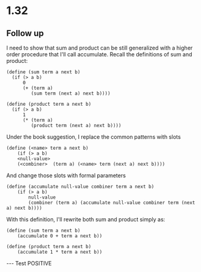 # 1.32

## Follow up
I need to show that sum and product can be still generalized with a higher order procedure that I'll call accumulate.
Recall the definitions of sum and product:

``` racket
(define (sum term a next b)
  (if (> a b)
      0
      (+ (term a)
         (sum term (next a) next b))))

(define (product term a next b)
  (if (> a b)
      1
      (* (term a)
         (product term (next a) next b))))
```

Under the book suggestion, I replace the common patterns with slots

``` racket
(define (<name> term a next b)
	(if (> a b)
	<null-value>
	(<combiner>  (term a) (<name> term (next a) next b))))
```

	
And change those slots with formal parameters
``` racket
(define (accumulate null-value combiner term a next b)
	(if (> a b) 
		null-value 
		(combiner (term a) (accumulate null-value combiner term (next a) next b))))
```
With this definition, I'll rewrite both sum and product simply as:

``` racket
(define (sum term a next b) 
	(accumulate 0 + term a next b))
	
(define (product term a next b) 
	(accumulate 1 * term a next b))
```

	
--- Test POSITIVE



